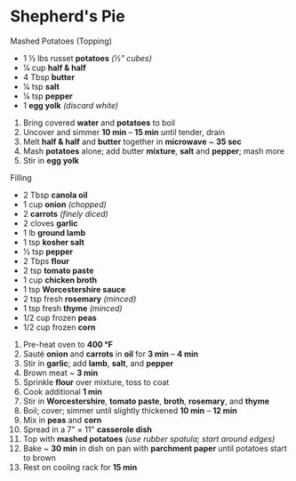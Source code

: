 # Shepherd's Pie

Mashed Potatoes (Topping)
* 1 1⁄2 lbs russet **potatoes** *(1⁄2" cubes)*
* 1⁄4 cup **half & half**
* 4 Tbsp **butter**
* 1⁄4 tsp **salt**
* 1⁄4 tsp **pepper**
* 1 **egg yolk** *(discard white)*

1. Bring covered **water** and **potatoes** to boil
1. Uncover and simmer **10 min** – **15 min** until tender, drain
1. Melt **half & half** and **butter** together in **microwave** ~ **35 sec**
1. Mash **potatoes** alone; add butter **mixture**, **salt** and **pepper**; mash more
1. Stir in **egg yolk**

Filling
* 2 Tbsp **canola oil**
* 1 cup **onion** *(chopped)*
* 2 **carrots** *(finely diced)*
* 2 cloves **garlic**
* 1 lb **ground lamb**
* 1 tsp **kosher salt**
* 1⁄2 tsp **pepper**
* 2 Tbps **flour**
* 2 tsp **tomato paste**
* 1 cup **chicken broth**
* 1 tsp **Worcestershire sauce**
* 2 tsp fresh **rosemary** *(minced)*
* 1 tsp fresh **thyme** *(minced)*
* 1/2 cup frozen **peas**
* 1/2 cup frozen **corn**

1. Pre-heat oven to **400 °F**
1. Sauté **onion** and **carrots** in **oil** for **3 min** – **4 min**
1. Stir in **garlic**; add **lamb**, **salt**, and **pepper**
1. Brown meat ~ **3 min**
1. Sprinkle **flour** over mixture, toss to coat
1. Cook additional **1 min**
1. Stir in **Worcestershire**, **tomato paste**, **broth**, **rosemary**, and **thyme**
1. Boil; cover; simmer until slightly thickened **10 min** – **12 min**
1. Mix in **peas** and **corn**
1. Spread in a 7" × 11" **casserole dish**
1. Top with **mashed potatoes** *(use rubber spatula; start around edges)*
1. Bake ~ **30 min** in dish on pan with **parchment paper** until potatoes start to brown
1. Rest on cooling rack for **15 min**

